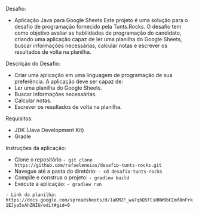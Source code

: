 Desafio:
- Aplicação Java para Google Sheets
Este projeto é uma solução para o desafio de programação fornecido pela Tunts.Rocks. O desafio tem como objetivo avaliar as habilidades de programação do candidato, criando uma aplicação capaz de ler uma planilha do Google Sheets, buscar informações necessárias, 
calcular notas e escrever os resultados de volta na planilha.

Descrição do Desafio:
- Criar uma aplicação em uma linguagem de programação de sua preferência. A aplicação deve ser capaz de:
- Ler uma planilha do Google Sheets.
- Buscar informações necessárias.
- Calcular notas.
- Escrever os resultados de volta na planilha.

Requisitos:
- JDK (Java Development Kit)
- Gradle

Instruções da aplicação:
- Clone o repositório
```- git clone https://github.com/rafaeleneias/desafio-tunts-rocks.git ```
- Navegue até a pasta do diretório:
```- cd desafio-tunts-rocks```
- Compile e construa o projeto:
```- gradlew build```
- Execute a aplicação:
```- gradlew run```

```- Link da planilha: https://docs.google.com/spreadsheets/d/1aKM2F_wa7q6QSFCsHNW9bCCmf8nFrk1EJya5sAhZNIU/edit#gid=0```
